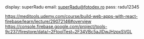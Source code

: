 display: superRadu
email: superRadu@fotodex.ro
pass: radu12345


https://meditools.udemy.com/course/build-web-apps-with-react-firebase/learn/lecture/29072146#overview
https://console.firebase.google.com/project/tools-9c237/firestore/data/~2FtoolTest~2F34VBc5aJlDwJHzpxSVGL